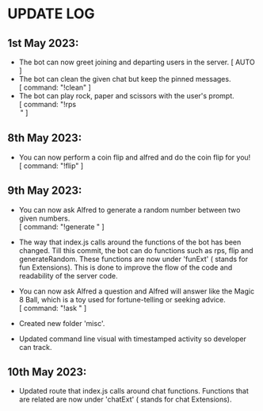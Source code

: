 # UPDATE LOG
## 1st May 2023:

* The bot can now greet joining and departing users in the server. [ AUTO ]
* The bot can clean the given chat but keep the pinned messages.<br>[ command: "!clean" ]
* The bot can play rock, paper and scissors with the user's prompt.<br>[ command: "!rps <option>" ]

## 8th May 2023:

* You can now perform a coin flip and alfred and do the coin flip for you!<br>[ command: "!flip" ]

## 9th May 2023:

* You can now ask Alfred to generate a random number between two given numbers.<br>[ command: "!generate <min> <max>" ]
* The way that index.js calls around the functions of the bot has been changed. Till this commit, the bot can do functions such as rps, flip and generateRandom.
        These functions are now under 'funExt' ( stands for fun Extensions). 
        This is done to improve the flow of the code and readability of the server code.
* You can now ask Alfred a question and Alfred will answer like the Magic 8 Ball, 
        which is a toy used for fortune-telling or seeking advice.<br>[ command: "!ask <any question>" ]
            
* Created new folder 'misc'.
* Updated command line visual with timestamped activity so developer can track.
    
## 10th May 2023:

* Updated route that index.js calls around chat functions. Functions that are related are now under 'chatExt' ( stands for chat Extensions).
    


    

